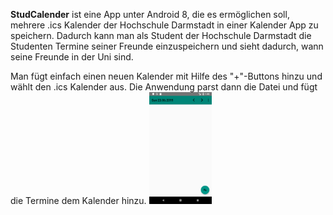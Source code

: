 **StudCalender** ist eine App unter Android 8, die es ermöglichen soll, mehrere .ics Kalender der Hochschule Darmstadt in einer Kalender App zu speichern. Dadurch kann man als Student der Hochschule Darmstadt die Studenten Termine seiner Freunde einzuspeichern und sieht dadurch, wann seine Freunde in der Uni sind.

Man fügt einfach einen neuen Kalender mit Hilfe des "+"-Buttons hinzu und wählt den .ics Kalender aus. Die Anwendung parst dann die Datei und fügt die Termine dem Kalender hinzu. 
<img src="https://github.com/lumarkert/StudCalender/blob/master/demoimages/1.png" width="20%">
